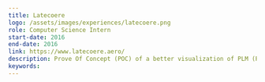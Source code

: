 ```yaml
---
title: Latecoere
logo: /assets/images/experiences/latecoere.png
role: Computer Science Intern
start-date: 2016
end-date: 2016
link: https://www.latecoere.aero/
description: Prove Of Concept (POC) of a better visualization of PLM (Product Lifecycle Management) using graphs.
keywords: 
---
```

<!---
Gregoire Boiron <gregoire.boiron@gmail.com>
Copyright (c) 2018 Gregoire Boiron  All Rights Reserved.
--->